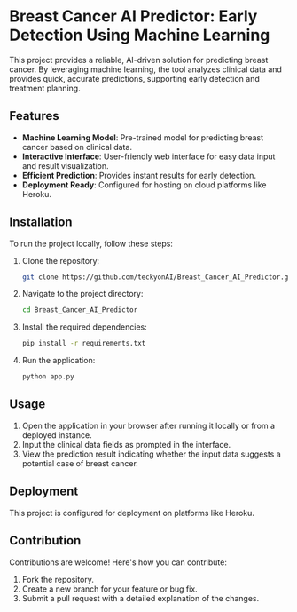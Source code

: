 # Breast Cancer AI Predictor: Early Detection Using Machine Learning

This project provides a reliable, AI-driven solution for predicting breast cancer. By leveraging machine learning, the tool analyzes clinical data and provides quick, accurate predictions, supporting early detection and treatment planning.

## Features
- **Machine Learning Model**: Pre-trained model for predicting breast cancer based on clinical data.
- **Interactive Interface**: User-friendly web interface for easy data input and result visualization.
- **Efficient Prediction**: Provides instant results for early detection.
- **Deployment Ready**: Configured for hosting on cloud platforms like Heroku.

## Installation

To run the project locally, follow these steps:

1. Clone the repository:
   ```bash
   git clone https://github.com/teckyonAI/Breast_Cancer_AI_Predictor.git
   
2. Navigate to the project directory:
   ```bash
   cd Breast_Cancer_AI_Predictor

3. Install the required dependencies:
    ```bash
    pip install -r requirements.txt

4. Run the application:
    ```bash
    python app.py

## Usage

1. Open the application in your browser after running it locally or from a deployed instance.
2. Input the clinical data fields as prompted in the interface.
3. View the prediction result indicating whether the input data suggests a potential case of breast cancer.

## Deployment

This project is configured for deployment on platforms like Heroku. 

## Contribution

Contributions are welcome! Here's how you can contribute:
1. Fork the repository.
2. Create a new branch for your feature or bug fix.
3. Submit a pull request with a detailed explanation of the changes.


